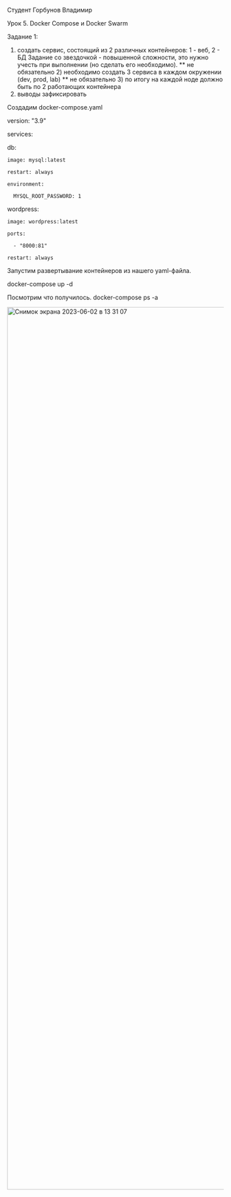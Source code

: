 Студент Горбунов Владимир

Урок 5. Docker Compose и Docker Swarm

Задание 1:

1) создать сервис, состоящий из 2 различных контейнеров: 1 - веб, 2 - БД
Задание со звездочкой - повышенной сложности, это нужно учесть при выполнении (но сделать его необходимо).
** не обязательно 2) необходимо создать 3 сервиса в каждом окружении (dev, prod, lab)
** не обязательно 3) по итогу на каждой ноде должно быть по 2 работающих контейнера
4) выводы зафиксировать


Создадим docker-compose.yaml

version: "3.9"

services:

  db:
  
    image: mysql:latest
    
    restart: always
    
    environment:
    
      MYSQL_ROOT_PASSWORD: 1
      

  wordpress:
  
    image: wordpress:latest
    
    ports:
    
      - "8000:81"
      
    restart: always
    
  
Запустим развертывание контейнеров из нашего yaml-файла.

  docker-compose up -d
  
Посмотрим что получилось.
  docker-compose ps -a
  
  <img width="2048" alt="Снимок экрана 2023-06-02 в 13 31 07" src="https://github.com/VladimirGorF/Conteinerization/assets/110591063/da594e72-14a1-4282-b072-12fff4cb9496">

  
  
  
  
